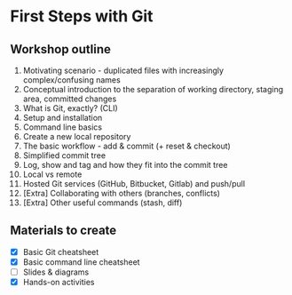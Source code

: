 # First Steps with Git


## Workshop outline

1. Motivating scenario - duplicated files with increasingly complex/confusing
   names
1. Conceptual introduction to the separation of working directory, staging area,
   committed changes
1. What is Git, exactly? (CLI)
1. Setup and installation
1. Command line basics
1. Create a new local repository
1. The basic workflow - add & commit (+ reset & checkout)
1. Simplified commit tree
1. Log, show and tag and how they fit into the commit tree
1. Local vs remote
1. Hosted Git services (GitHub, Bitbucket, Gitlab) and push/pull
1. [Extra] Collaborating with others (branches, conflicts)
1. [Extra] Other useful commands (stash, diff)


## Materials to create

- [x] Basic Git cheatsheet
- [x] Basic command line cheatsheet
- [ ] Slides & diagrams
- [x] Hands-on activities
